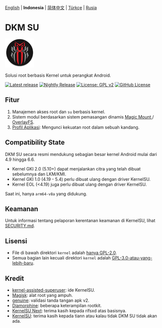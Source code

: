 [English](/docs/README_EN.md) | **Indonesia** | [简体中文](/docs/README_CN.md) | [Türkçe](/docs/README_TR.md) | [Rusia](/docs/README_RU.md)

# DKM SU

<img src="/assets/dkm.png" style="width: 96px;" alt="logo">

Solusi root berbasis Kernel untuk perangkat Android.

[![Latest release](https://img.shields.io/github/v/release/diphons/DKM-SU?label=Release&logo=github)](https://github.com/diphons/DKM-SU/releases/latest)
[![Nightly Release](https://img.shields.io/badge/Nightly%20release-gray?logo=hackthebox&logoColor=fff)](https://nightly.link/diphons/DKM-SU/workflows/build-manager/next/manager)
[![License: GPL v2](https://img.shields.io/badge/License-GPL%20v2-orange.svg?logo=gnu)](https://www.gnu.org/licenses/old-licenses/gpl-2.0.en.html)
[![GitHub License](https://img.shields.io/github/license/diphons/DKM-SU?logo=gnu)](/LICENSE)

## Fitur

1. Manajemen akses root dan `su` berbasis kernel.
2. Sistem modul berdasarkan sistem pemasangan dinamis [Magic Mount ](https://topjohnwu.github.io/Magisk/details.html#magic-mount) / [OverlayFS](https://en.wikipedia.org/wiki/OverlayFS).
3. [Profil Aplikasi](https://kernelsu.org/guide/app-profile.html): Mengunci kekuatan root dalam sebuah kandang.

## Compatibility State

DKM SU secara resmi mendukung sebagian besar kernel Android mulai dari 4.9 hingga 6.6.
- Kernel GKI 2.0 (5.10+) dapat menjalankan citra yang telah dibuat sebelumnya dan LKM/KMI.
- Kernel GKI 1.0 (4.19 - 5.4) perlu dibuat ulang dengan driver KernelSU.
- Kernel EOL (<4.19) juga perlu dibuat ulang dengan driver KernelSU.

Saat ini, hanya `arm64-v8a` yang didukung.

## Keamanan

Untuk informasi tentang pelaporan kerentanan keamanan di KernelSU, lihat [SECURITY.md](/SECURITY.md).

## Lisensi

- File di bawah direktori `kernel` adalah [hanya GPL-2.0](https://www.gnu.org/licenses/old-licenses/gpl-2.0.en.html).
- Semua bagian lain kecuali direktori `kernel` adalah [GPL-3.0-atau-yang-lebih-baru](https://www.gnu.org/licenses/gpl-3.0.html).

## Kredit

- [kernel-assisted-superuser](https://git.zx2c4.com/kernel-assisted-superuser/about/): ide KernelSU.
- [Magisk](https://github.com/topjohnwu/Magisk): alat root yang ampuh.
- [genuine](https://github.com/brevent/genuine/): validasi tanda tangan apk v2.
- [Diamorphine](https://github.com/m0nad/Diamorphine): beberapa keterampilan rootkit.
- [KernelSU Next](https://github.com/rifsxd/KernelSU-Next): terima kasih kepada rifsxd atas basisnya.
- [KernelSU](https://github.com/tiann/KernelSU): terima kasih kepada tiann atau kalau tidak DKM SU tidak akan ada.
